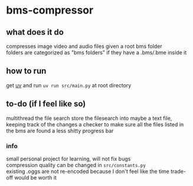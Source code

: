 
# bms-compressor

## what does it do
compresses image video and audio files given a root bms folder  
folders are categorized as "bms folders" if they have a .bms/.bme inside it


## how to run
get [uv](https://github.com/astral-sh/uv) and run `uv run src/main.py` at root directory

## to-do (if I feel like so)
multithread the file search
store the filesearch into maybe a text file, keeping track of the changes
a checker to make sure all the files listed in the bms are found
a less shitty progress bar

### info
small personal project for learning, will not fix bugs  
compression quality can be changed in `src/constants.py`  
existing .oggs are not re-encoded because I don't feel like the time trade-off would be worth it


